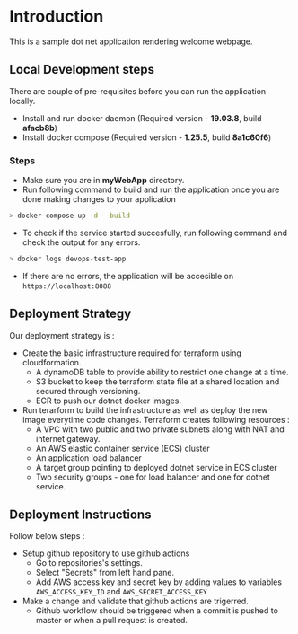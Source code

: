 # Introduction

This is a sample dot net application rendering welcome webpage.

## Local Development steps

There are couple of pre-requisites before you can run the application locally.

- Install and run docker daemon (Required version - **19.03.8**, build **afacb8b**)
- Install docker compose (Required version - **1.25.5**, build **8a1c60f6**)

### Steps

- Make sure you are in **myWebApp** directory.
- Run following command to build and run the application once you are done making changes to your application

```bash
> docker-compose up -d --build
```

- To check if the service started succesfully, run following command and check the output for any errors.

```bash
> docker logs devops-test-app
```

- If there are no errors, the application will be accesible on `https://localhost:8088`

## Deployment Strategy

Our deployment strategy is :

- Create the basic infrastructure required for terraform using cloudformation.
  - A dynamoDB table to provide ability to restrict one change at a time.
  - S3 bucket to keep the terraform state file at a shared location and secured through versioning.
  - ECR to push our dotnet docker images.
- Run terarform to build the infrastructure as well as deploy the new image everytime code changes. Terraform creates following resources :
  - A VPC with two public and two private subnets along with NAT and internet gateway.
  - An AWS elastic container service (ECS) cluster
  - An application load balancer
  - A target group pointing to deployed dotnet service in ECS cluster
  - Two security groups - one for load balancer and one for dotnet service.

## Deployment Instructions

Follow below steps :

- Setup github repository to use github actions
  - Go to repositories's settings.
  - Select "Secrets" from left hand pane.
  - Add AWS access key and secret key by adding values to variables `AWS_ACCESS_KEY_ID` and `AWS_SECRET_ACCESS_KEY`
- Make a change and validate that github actions are trigerred.
  - Github workflow should be triggered when a commit is pushed to master or when a pull request is created.
